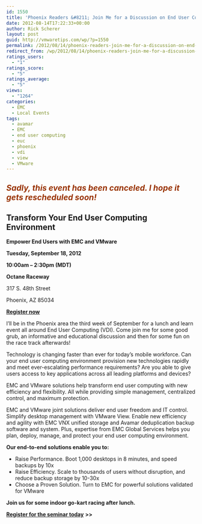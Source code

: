 ```yaml
---
id: 1550
title: 'Phoenix Readers &#8211; Join Me for a Discussion on End User Computing'
date: 2012-08-14T17:22:33+00:00
author: Rick Scherer
layout: post
guid: http://vmwaretips.com/wp/?p=1550
permalink: /2012/08/14/phoenix-readers-join-me-for-a-discussion-on-end-user-computing/
redirect_from: /wp/2012/08/14/phoenix-readers-join-me-for-a-discussion-on-end-user-computing/
ratings_users:
  - "1"
ratings_score:
  - "5"
ratings_average:
  - "5"
views:
  - "1264"
categories:
  - EMC
  - Local Events
tags:
  - avamar
  - EMC
  - end user computing
  - euc
  - phoenix
  - vdi
  - view
  - VMware
---
```

## <span style="color: #993300;">***Sadly, this event has been canceled. I hope it gets rescheduled soon!***</span>

## Transform Your End User Computing Environment

**Empower End Users with EMC and VMware**

**Tuesday, September 18, 2012**
  
 **10:00am &#8211; 2:30pm (MDT)**

**Octane Raceway**
  
317 S. 48th Street
  
Phoenix, AZ 85034

**<a href="https://emcinformation.com/84402/REG/.ashx?reg_src=SA" target="_blank">Register now</a>**

I&#8217;ll be in the Phoenix area the third week of September for a lunch and learn event all around End User Computing (VDI). Come join me for some good grub, an informative and educational discussion and then for some fun on the race track afterwards!

Technology is changing faster than ever for today’s mobile workforce. Can your end user computing environment provision new technologies rapidly and meet ever-escalating performance requirements? Are you able to give users access to key applications across all leading platforms and devices?

EMC and VMware solutions help transform end user computing with new efficiency and flexibility. All while providing simple management, centralized control, and maximum protection.

EMC and VMware joint solutions deliver end user freedom and IT control. Simplify desktop management with VMware View. Enable new efficiency and agility with EMC VNX unified storage and Avamar deduplication backup software and system. Plus, expertise from EMC Global Services helps you plan, deploy, manage, and protect your end user computing environment.

**Our end-to-end solutions enable you to:**

  * Raise Performance. Boot 1,000 desktops in 8 minutes, and speed backups by 10x
  * Raise Efficiency. Scale to thousands of users without disruption, and reduce backup storage by 10-30x
  * Choose a Proven Solution. Turn to EMC for powerful solutions validated for VMware

**Join us for some indoor go-kart racing after lunch.**

<a href="https://emcinformation.com/84402/REG/.ashx?reg_src=SA" target="_blank"><strong>Register for the seminar today</strong></a> **>>**